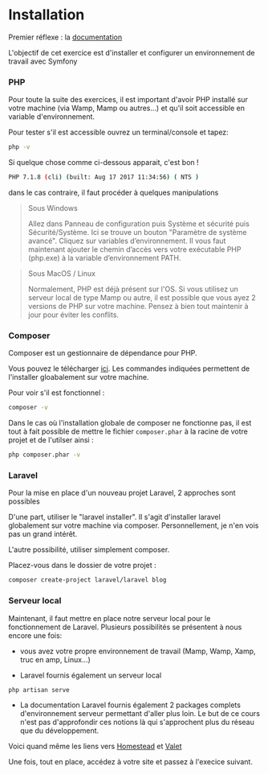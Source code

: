 # Installation

Premier réflexe : la [documentation](https://laravel.com/docs/master) 

L'objectif de cet exercice est d'installer et configurer un environnement de travail avec Symfony


### PHP

Pour toute la suite des exercices, il est important d'avoir PHP installé sur votre machine (via Wamp, Mamp ou autres...)
et qu'il soit accessible en variable d'environnement.

Pour tester s'il est accessible ouvrez un terminal/console et tapez:

```bash
php -v
```

Si quelque chose comme ci-dessous apparait, c'est bon !

```bash
PHP 7.1.8 (cli) (built: Aug 17 2017 11:34:56) ( NTS )
```

dans le cas contraire, il faut procéder à quelques manipulations

> Sous Windows
> 
> Allez dans Panneau de configuration puis Système et sécurité puis Sécurité/Système. Ici se trouve un bouton "Paramètre de système avancé".
> Cliquez sur variables d’environnement.
> Il vous faut maintenant ajouter le chemin d’accès vers votre exécutable PHP (php.exe) à la variable d’environnement PATH.

> Sous MacOS / Linux
>
> Normalement, PHP est déjà présent sur l'OS. Si vous utilisez un serveur local de type Mamp ou autre,
> il est possible que vous ayez 2 versions de PHP sur votre machine. Pensez à bien tout maintenir à jour 
> pour éviter les conflits.


### Composer

Composer est un gestionnaire de dépendance pour PHP.

Vous pouvez le télécharger [ici](https://getcomposer.org/download/). Les commandes indiquées permettent de l'installer gloabalement sur votre machine.

Pour voir s'il est fonctionnel :
```bash
composer -v 
```

Dans le cas où l'installation globale de composer ne fonctionne pas, il est tout à fait possible 
de mettre le fichier `composer.phar` à la racine de votre projet et de l'utilser ainsi :
```bash
php composer.phar -v 
```


### Laravel

Pour la mise en place d'un nouveau projet Laravel, 2 approches sont possibles

D'une part, utiliser le "laravel installer". Il s'agit d'installer laravel globalement sur votre machine via composer.
Personnellement, je n'en vois pas un grand intérêt.

L'autre possibilité, utiliser simplement composer.

Placez-vous dans le dossier de votre projet :

 ```bash
composer create-project laravel/laravel blog
 ```


### Serveur local

Maintenant, il faut mettre en place notre serveur local pour le fonctionnement de Laravel.
Plusieurs possibilités se présentent à nous encore une fois:

- vous avez votre propre environnement de travail (Mamp, Wamp, Xamp, truc en amp, Linux...)

- Laravel fournis également un serveur local

 ```bash
php artisan serve
 ```

- La documentation Laravel fournis également 2 packages complets d'environnement serveur permettant d'aller
plus loin. Le but de ce cours n'est pas d'approfondir ces notions là qui s'approchent plus du réseau que du
développement.

Voici quand même les liens vers [Homestead](https://laravel.com/docs/master/homestead) et [Valet](https://laravel.com/docs/master/valet)



Une fois, tout en place, accédez à votre site et passez à l'execice suivant.